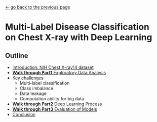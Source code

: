 [<- go back to the previous page](../README.md)

# Multi-Label Disease Classification on Chest X-ray with Deep Learning

## Outline
- [Introduction: NIH Chest X-ray14 dataset](intro.md)
- [**Walk through Part1** Exploratory Data Analysis](chestxray-part1.md) 
- [Key challenges](keychallenges.md)
  * Multi-label classification
  * Class imbalance
  * Data leakage
  * Computation ability for big data
- [**Walk through Part2** Deep Learning Process]()
- [**Walk through Part3** Evaluation of Models]()
- [Conclusion](conclusion.md)
